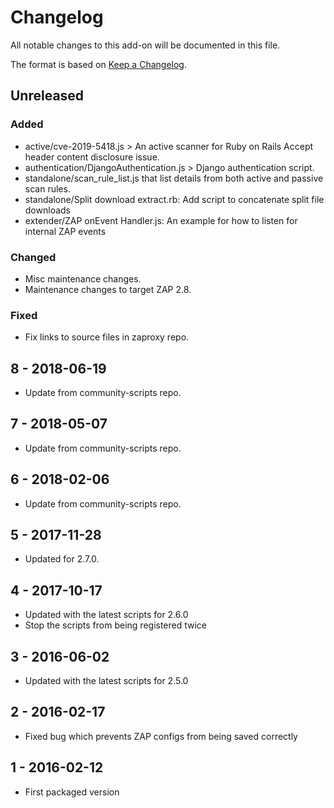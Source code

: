 # Changelog
All notable changes to this add-on will be documented in this file.

The format is based on [Keep a Changelog](https://keepachangelog.com/en/1.0.0/).

## Unreleased

### Added
- active/cve-2019-5418.js > An active scanner for Ruby on Rails Accept header content disclosure issue.
- authentication/DjangoAuthentication.js > Django authentication script.
- standalone/scan_rule_list.js that list details from both active and passive scan rules.
- standalone/Split download extract.rb: Add script to concatenate split file downloads
 - extender/ZAP onEvent Handler.js: An example for how to listen for internal ZAP events

### Changed
- Misc maintenance changes.
- Maintenance changes to target ZAP 2.8.

### Fixed
- Fix links to source files in zaproxy repo.

## 8 - 2018-06-19

- Update from community-scripts repo.

## 7 - 2018-05-07

- Update from community-scripts repo.

## 6 - 2018-02-06

- Update from community-scripts repo.

## 5 - 2017-11-28

- Updated for 2.7.0.

## 4 - 2017-10-17

- Updated with the latest scripts for 2.6.0
- Stop the scripts from being registered twice

## 3 - 2016-06-02

- Updated with the latest scripts for 2.5.0

## 2 - 2016-02-17

- Fixed bug which prevents ZAP configs from being saved correctly

## 1 - 2016-02-12

- First packaged version

